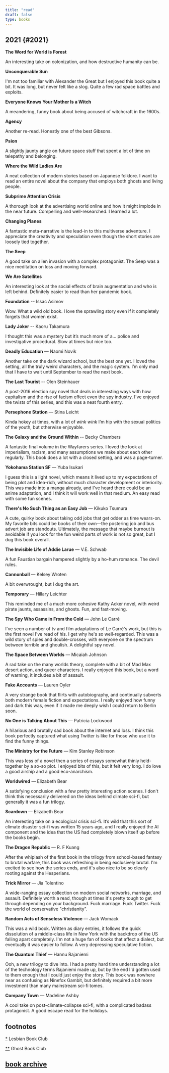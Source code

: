 ```yaml
--- 
title: "read" 
draft: false 
type: books 
---
```


## 2021 {#2021}

**The Word for World is Forest**

An interesting take on colonization, and how destructive humanity can be. 

**Unconquerable Sun**

I'm not too familiar with Alexander the Great but I enjoyed this book quite a bit. It was long, but never felt like a slog. Quite a few rad space battles and exploits.

**Everyone Knows Your Mother Is a Witch**

A meandering, funny book about being accused of witchcraft in the 1600s.

**Agency**

Another re-read. Honestly one of the best Gibsons.

**Psion**

A slightly jaunty angle on future space stuff that spent a lot of time on telepathy and belonging. 

**Where the Wild Ladies Are**

A neat collection of modern stories based on Japanese folklore. I want to read an entire novel about the company that employs both ghosts and living people.

**Subprime Attention Crisis**

A thorough look at the advertising world online and how it might implode in the near future. Compelling and well-researched. I learned a lot.

**Changing Planes**

A fantastic meta-narrative is the lead-in to this multiverse adventure. I
appreciate the creativity and speculation even though the short stories are
loosely tied together.

**The Seep**

A good take on alien invasion with a complex protagonist. The Seep was a nice
meditation on loss and moving forward.

**We Are Satellites**

An interesting look at the social effects of brain augmentation and who is left
behind. Definitely easier to read than her pandemic book.

**Foundation** -- Issac Asimov

Wow. What a wild old book. I love the sprawling story even if it completely
forgets that women exist.

**Lady Joker** -- Kaoru Takamura

I thought this was a mystery but it’s much more of a… police and investigative
procedural. Slow at times but nice too.

**Deadly Education** — Naomi Novik

Another take on the dark wizard school, but the best one yet. I loved the
setting, all the truly weird characters, and the magic system. I’m only mad that
I have to wait until September to read the next book.

**The Last Tourist** -- Olen Steinhauer

A post-2016 election spy novel that deals in interesting ways with how
capitalism and the rise of facism effect even the spy industry. I've enjoyed the
twists of this series, and this was a neat fourth entry.

**Persephone Station** — Stina Leicht

Kinda hokey at times, with a lot of _wink wink_ I’m hip with the sexual politics
of the youth, but otherwise enjoyable.

**The Galaxy and the Ground Within** -- Becky Chambers

A fantastic final volume in the Wayfarers series. I loved the look at
imperialism, racism, and many assumptions we make about each other regularly.
This book does a lot with a closed setting, and was a page-turner.

**Yokohama Station SF** — Yuba Isukari

I guess this is a light novel, which means it lived up to my expectations of
being plot and idea-rich, without much character development or interiority.
This was made into a manga already, and I've heard there could be an anime
adaptation, and I think it will work well in that medium. An easy read with some
fun scenes.

**There's No Such Thing as an Easy Job** — Kikuko Tsumura

A cute, quirky book about taking odd jobs that get odder as time wears-on. My
favorite bits could be books of their own—the postering job and bus advert job
are standouts. Ultimately, the message that maybe burnout is avoidable if you
look for the fun weird parts of work is not so great, but I dug this book
overall.

**The Invisible Life of Addie Larue** — V.E. Schwab

A fun Faustian bargain hampered slightly by a ho-hum romance. The devil rules.

**Cannonball** — Kelsey Wroten

A bit overwrought, but I dug the art.

**Temporary** — Hillary Leichter

This reminded me of a much more cohesive Kathy Acker novel, with weird pirate
jaunts, assassins, and ghosts. Fun, and fast-moving.

**The Spy Who Came in From the Cold** — John Le Carré

I've seen a number of tv and film adaptations of Le Carré's work, but this is
the first novel I've read of his. I get why he's so well-regarded. This was a
wild story of spies and double-crosses, with everyone on the spectrum between
terrible and ghoulish. A delightful spy novel.

**The Space Between Worlds** — Micaiah Johnson

A rad take on the many worlds theory, complete with a bit of Mad Max desert
action, and queer characters. I really enjoyed this book, but a word of warning,
it includes a bit of assault.

**Fake Accounts** — Lauren Oyler

A very strange book that flirts with autobiography, and continually subverts
both modern female fiction and expectations. I really enjoyed how funny and dark
this was, even if it made me deeply wish I could return to Berlin soon.

**No One is Talking About This** — Patricia Lockwood

A hilarious and brutally sad book about the internet and loss. I think this book
perfectly captured what using Twitter is like for those who use it to find the
funny things.

**‌The Ministry for the Future** — Kim Stanley Robinson

This was less of a novel then a series of essays somewhat thinly held-together
by a so-so plot. I enjoyed bits of this, but it felt very long. I do love a good
airship and a good eco-anarchism.

**Worldwired** — Elizabeth Bear

A satisfying conclusion with a few pretty interesting action scenes. I don't
think this necessarily delivered on the ideas behind climate sci-fi, but
generally it was a fun trilogy.

**Scardown** — Elizabeth Bear

An interesting take on a ecological crisis sci-fi. It’s wild that this sort of
climate disaster sci-fi was written 15 years ago, and I really enjoyed the AI
component and the idea that the US had completely blown itself up before the
books begin.


**The Dragon Republic** — R. F Kuang

After the whiplash of the first book in the trilogy from school-based fantasy to
brutal warfare, this book was refreshing in being exclusively brutal. I'm
excited to see how the series ends, and it's also nice to be so clearly rooting
against the Hesperians.

**Trick Mirror** — Jia Tolentino

A wide-ranging essay collection on modern social networks, marriage, and
assault. Definitely worth a read, though at times it's pretty tough to get
through depending on your background. Fuck marriage. Fuck Twitter. Fuck the
world of conservative "christianity".

**Random Acts of Senseless Violence** — Jack Womack

This was a wild book. Written as diary entries, it follows the quick dissolution
of a middle-class life in New York with the backdrop of the US falling apart
completely. I'm not a huge fan of books that affect a dialect, but eventually it
was easier to follow. A very depressing speculative fiction.


**The Quantum Thief** — Hannu Rajaniemi

Ooh, a new trilogy to dive into. I had a pretty hard time understanding a lot of
the technology terms Rajaniemi made up, but by the end I'd gotten used to them
enough that I could just enjoy the story. This book was nowhere near as
confusing as Ninefox Gambit, but definitely required a bit more investment than
many mainstream sci-fi tomes.

**Company Town** — Madeline Ashby

A cool take on post-climate-collapse sci-fi, with a complicated badass
protagonist. A good escape read for the holidays.

## footnotes

[*](#les) <a name="les"></a>Lesbian Book Club

[**](#ghost) <a name="ghost"></a> Ghost Book Club

## [book archive](/bookarchive)